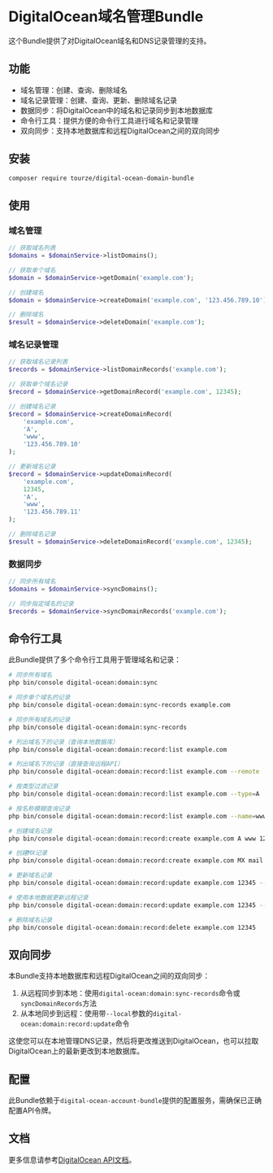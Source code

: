 # DigitalOcean域名管理Bundle

这个Bundle提供了对DigitalOcean域名和DNS记录管理的支持。

## 功能

- 域名管理：创建、查询、删除域名
- 域名记录管理：创建、查询、更新、删除域名记录
- 数据同步：将DigitalOcean中的域名和记录同步到本地数据库
- 命令行工具：提供方便的命令行工具进行域名和记录管理
- 双向同步：支持本地数据库和远程DigitalOcean之间的双向同步

## 安装

```bash
composer require tourze/digital-ocean-domain-bundle
```

## 使用

### 域名管理

```php
// 获取域名列表
$domains = $domainService->listDomains();

// 获取单个域名
$domain = $domainService->getDomain('example.com');

// 创建域名
$domain = $domainService->createDomain('example.com', '123.456.789.10');

// 删除域名
$result = $domainService->deleteDomain('example.com');
```

### 域名记录管理

```php
// 获取域名记录列表
$records = $domainService->listDomainRecords('example.com');

// 获取单个域名记录
$record = $domainService->getDomainRecord('example.com', 12345);

// 创建域名记录
$record = $domainService->createDomainRecord(
    'example.com',
    'A',
    'www',
    '123.456.789.10'
);

// 更新域名记录
$record = $domainService->updateDomainRecord(
    'example.com',
    12345,
    'A',
    'www',
    '123.456.789.11'
);

// 删除域名记录
$result = $domainService->deleteDomainRecord('example.com', 12345);
```

### 数据同步

```php
// 同步所有域名
$domains = $domainService->syncDomains();

// 同步指定域名的记录
$records = $domainService->syncDomainRecords('example.com');
```

## 命令行工具

此Bundle提供了多个命令行工具用于管理域名和记录：

```bash
# 同步所有域名
php bin/console digital-ocean:domain:sync

# 同步单个域名的记录
php bin/console digital-ocean:domain:sync-records example.com

# 同步所有域名的记录
php bin/console digital-ocean:domain:sync-records

# 列出域名下的记录（查询本地数据库）
php bin/console digital-ocean:domain:record:list example.com

# 列出域名下的记录（直接查询远程API）
php bin/console digital-ocean:domain:record:list example.com --remote

# 按类型过滤记录
php bin/console digital-ocean:domain:record:list example.com --type=A

# 按名称模糊查询记录
php bin/console digital-ocean:domain:record:list example.com --name=www

# 创建域名记录
php bin/console digital-ocean:domain:record:create example.com A www 123.456.789.10

# 创建MX记录
php bin/console digital-ocean:domain:record:create example.com MX mail 123.456.789.10 --priority=10

# 更新域名记录
php bin/console digital-ocean:domain:record:update example.com 12345 --data=123.456.789.11

# 使用本地数据更新远程记录
php bin/console digital-ocean:domain:record:update example.com 12345 --local

# 删除域名记录
php bin/console digital-ocean:domain:record:delete example.com 12345
```

## 双向同步

本Bundle支持本地数据库和远程DigitalOcean之间的双向同步：

1. 从远程同步到本地：使用`digital-ocean:domain:sync-records`命令或`syncDomainRecords`方法
2. 从本地同步到远程：使用带`--local`参数的`digital-ocean:domain:record:update`命令

这使您可以在本地管理DNS记录，然后将更改推送到DigitalOcean，也可以拉取DigitalOcean上的最新更改到本地数据库。

## 配置

此Bundle依赖于`digital-ocean-account-bundle`提供的配置服务，需确保已正确配置API令牌。

## 文档

更多信息请参考[DigitalOcean API文档](https://docs.digitalocean.com/reference/api/api-reference/#tag/Domains)。
